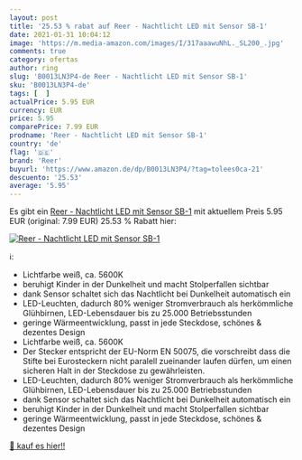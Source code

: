 ```yaml
---
layout: post
title: '25.53 % rabat auf Reer - Nachtlicht LED mit Sensor SB-1'
date: 2021-01-31 10:04:12
image: 'https://m.media-amazon.com/images/I/317aaawuNhL._SL200_.jpg'
comments: true
category: ofertas
author: ring
slug: 'B0013LN3P4-de Reer - Nachtlicht LED mit Sensor SB-1'
sku: 'B0013LN3P4-de'
tags: [  ]
actualPrice: 5.95 EUR
currency: EUR
price: 5.95
comparePrice: 7.99 EUR
prodname: 'Reer - Nachtlicht LED mit Sensor SB-1'
country: 'de'
flag: '🇩🇪'
brand: 'Reer'
buyurl: 'https://www.amazon.de/dp/B0013LN3P4/?tag=tolees0ca-21'
descuento: '25.53'
average: '5.95'
---
```


Es gibt ein [Reer - Nachtlicht LED mit Sensor SB-1](https://www.amazon.de/dp/B0013LN3P4/?tag=tolees0ca-21) mit aktuellem Preis 5.95 EUR (original: 7.99 EUR) 25.53 % Rabatt hier:

[![Reer - Nachtlicht LED mit Sensor SB-1](https://m.media-amazon.com/images/I/317aaawuNhL._SL200_.jpg)](https://www.amazon.de/dp/B0013LN3P4/?tag=tolees0ca-21)

ℹ️:

- Lichtfarbe weiß, ca. 5600K
- beruhigt Kinder in der Dunkelheit und macht Stolperfallen sichtbar
- dank Sensor schaltet sich das Nachtlicht bei Dunkelheit automatisch ein
- LED-Leuchten, dadurch 80% weniger Stromverbrauch als herkömmliche Glühbirnen, LED-Lebensdauer bis zu 25.000 Betriebsstunden
- geringe Wärmeentwicklung, passt in jede Steckdose, schönes & dezentes Design
- Lichtfarbe weiß, ca. 5600K
- Der Stecker entspricht der EU-Norm EN 50075, die vorschreibt dass die Stifte bei Eurosteckern nicht paralell zueinander laufen dürfen, um einen sicheren Halt in der Steckdose zu gewährleisten.
- LED-Leuchten, dadurch 80% weniger Stromverbrauch als herkömmliche Glühbirnen, LED-Lebensdauer bis zu 25.000 Betriebsstunden
- dank Sensor schaltet sich das Nachtlicht bei Dunkelheit automatisch ein
- beruhigt Kinder in der Dunkelheit und macht Stolperfallen sichtbar
- geringe Wärmeentwicklung, passt in jede Steckdose, schönes & dezentes Design

[🛒 kauf es hier!!](https://www.amazon.de/dp/B0013LN3P4/?tag=tolees0ca-21)
